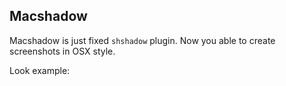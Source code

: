 Macshadow
---------

Macshadow is just fixed `shshadow` plugin. Now you able to create screenshots in OSX style.

Look example:


